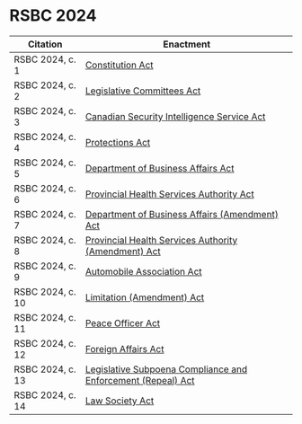 # RSBC 2024

| Citation         | Enactment                                                               |
| ---------------- | ----------------------------------------------------------------------- |
| RSBC 2024, c. 1  | [Constitution Act](./1.md)                                              |
| RSBC 2024, c. 2  | [Legislative Committees Act](./2.md)                                    |
| RSBC 2024, c. 3  | [Canadian Security Intelligence Service Act](./3.md)                    |
| RSBC 2024, c. 4  | [Protections Act](./4.md)                                               |
| RSBC 2024, c. 5  | [Department of Business Affairs Act](./5.md)                            |
| RSBC 2024, c. 6  | [Provincial Health Services Authority Act](./6.md)                      |
| RSBC 2024, c. 7  | [Department of Business Affairs (Amendment) Act](./7.md)                |
| RSBC 2024, c. 8  | [Provincial Health Services Authority (Amendment) Act](./8.md)          |
| RSBC 2024, c. 9  | [Automobile Association Act](./9.md)                                    |
| RSBC 2024, c. 10 | [Limitation (Amendment) Act](./10.md)                                   |
| RSBC 2024, c. 11 | [Peace Officer Act](./11.md)                                            |
| RSBC 2024, c. 12 | [Foreign Affairs Act](./12.md)                                          |
| RSBC 2024, c. 13 | [Legislative Subpoena Compliance and Enforcement (Repeal) Act](./13.md) |
| RSBC 2024, c. 14 | [Law Society Act](./14.md)                                              |
